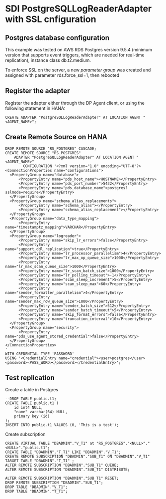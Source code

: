 # SDI PostgreSQLLogReaderAdapter with SSL cnfiguration

## Postgres database configuration
This example was tested on AWS RDS Postgres version 9.5.4 (minimum version that supports event triggers, which are needed for real-time replication), instance class db.t2.medium. 

To enforce SSL on the server, a new *parameter group* was created and assigned with parameter rds.force_ssl=1, then rebooted

## Register the adapter
Register the adapter either through the DP Agent client, or using the following statement in HANA:
```
CREATE ADAPTER "PostgreSQLLogReaderAdapter" AT LOCATION AGENT "<AGENT_NAME>";
```

## Create Remote Source on HANA
```
DROP REMOTE SOURCE "RS_POSTGRES" CASCADE;
CREATE REMOTE SOURCE "RS_POSTGRES"
	ADAPTER "PostgreSQLLogReaderAdapter" AT LOCATION AGENT "<AGENT_NAME>"
		CONFIGURATION '<?xml version="1.0" encoding="UTF-8"?>
<ConnectionProperties name="configurations">
  <PropertyGroup name="database">
      <PropertyEntry name="pds_host_name"><HOSTNAME></PropertyEntry>
      <PropertyEntry name="pds_port_number">5432</PropertyEntry>
      <PropertyEntry name="pds_database_name">postgres?sslmode=require</PropertyEntry>
  </PropertyGroup>
  <PropertyGroup name="schema_alias_replacements">
      <PropertyEntry name="schema_alias"></PropertyEntry>
      <PropertyEntry name="schema_alias_replacement"></PropertyEntry>
  </PropertyGroup>
  <PropertyGroup name="data_type_mapping">
      <PropertyEntry name="timestamptz_mapping">VARCHAR</PropertyEntry>
  </PropertyGroup>
  <PropertyGroup name="logreader">
      <PropertyEntry name="skip_lr_errors">false</PropertyEntry>
      <PropertyEntry name="support_ddl_replication">true</PropertyEntry>
      <PropertyEntry name="lr_processor_parallelism">4</PropertyEntry>
      <PropertyEntry name="lr_max_op_queue_size">1000</PropertyEntry>
      <PropertyEntry name="lr_max_scan_queue_size">1000</PropertyEntry>
      <PropertyEntry name="lr_scan_batch_size">1000</PropertyEntry>
      <PropertyEntry name="lr_polling_timeout">-1</PropertyEntry>
      <PropertyEntry name="scan_sleep_increment">5</PropertyEntry>
      <PropertyEntry name="scan_sleep_max">60</PropertyEntry>
      <PropertyEntry name="sender_formatter_parallelism">4</PropertyEntry>
      <PropertyEntry name="sender_max_row_queue_size">1000</PropertyEntry>
      <PropertyEntry name="sender_batch_size">512</PropertyEntry>
      <PropertyEntry name="sender_batch_timeout">5</PropertyEntry>
      <PropertyEntry name="skip_format_errors">false</PropertyEntry>
      <PropertyEntry name="truncation_interval">10</PropertyEntry>
  </PropertyGroup>
  <PropertyGroup name="security">
      <PropertyEntry name="pds_use_agent_stored_credential">false</PropertyEntry>
  </PropertyGroup>
</ConnectionProperties>
'
WITH CREDENTIAL TYPE 'PASSWORD'
USING '<CredentialEntry name="credential"><user>postgres</user>
<password><PASS_WORD></password></CredentialEntry>';
```

## Test replication
Create a table in Postgres
```
--DROP TABLE public.t1;
CREATE TABLE public.t1 (
	id int4 NULL,
	"name" varchar(64) NULL,
	primary key (id)
);
INSERT INTO public.t1 VALUES (0, 'This is a test');
```

Create subscription
```
CREATE VIRTUAL TABLE "DBADMIN"."V_T1" at "RS_POSTGRES"."<NULL>"."<NULL>"."public.t1";
CREATE TABLE "DBADMIN"."T_T1" LIKE "DBADMIN"."V_T1";
CREATE REMOTE SUBSCRIPTION "DBADMIN"."SUB_T1" ON "DBADMIN"."V_T1" TARGET TABLE "DBADMIN"."T_T1" ;
ALTER REMOTE SUBSCRIPTION "DBADMIN"."SUB_T1" QUEUE;
ALTER REMOTE SUBSCRIPTION "DBADMIN"."SUB_T1" DISTRIBUTE;

ALTER REMOTE SUBSCRIPTION "DBADMIN"."SUB_T1" RESET;
DROP REMOTE SUBSCRIPTION "DBADMIN"."SUB_T1";
DROP TABLE "DBADMIN"."V_T1";
DROP TABLE "DBADMIN"."T_T1";
```
